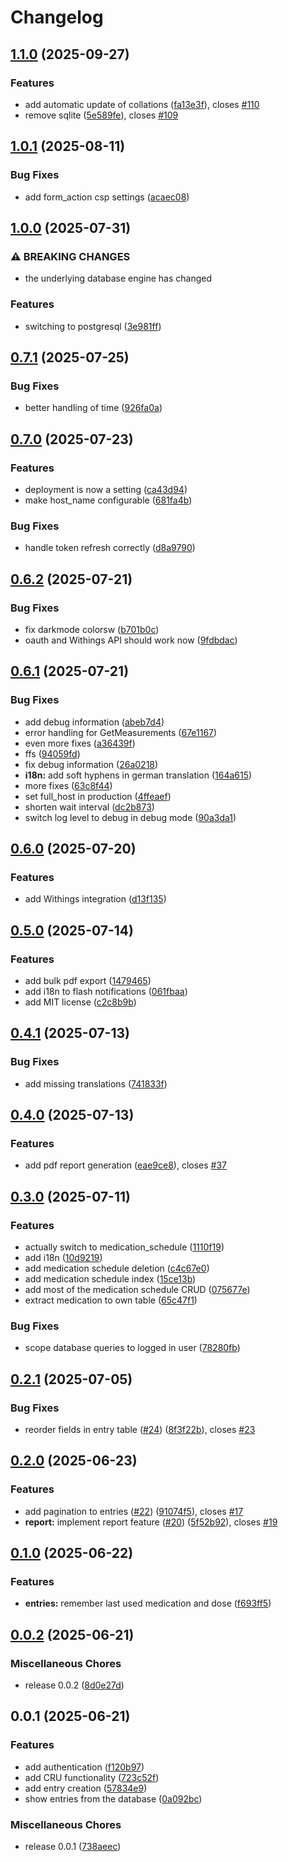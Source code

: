 # Changelog

## [1.1.0](https://github.com/rickenharp/adh_diary/compare/v1.0.1...v1.1.0) (2025-09-27)


### Features

* add automatic update of collations ([fa13e3f](https://github.com/rickenharp/adh_diary/commit/fa13e3f67b4a08dc1bf05651884b88fa0047a821)), closes [#110](https://github.com/rickenharp/adh_diary/issues/110)
* remove sqlite ([5e589fe](https://github.com/rickenharp/adh_diary/commit/5e589fe63ec3c4f0e67dfc5f0684cb99c37983e9)), closes [#109](https://github.com/rickenharp/adh_diary/issues/109)

## [1.0.1](https://github.com/rickenharp/adh_diary/compare/v1.0.0...v1.0.1) (2025-08-11)


### Bug Fixes

* add form_action csp settings ([acaec08](https://github.com/rickenharp/adh_diary/commit/acaec08439960426abfb4baa2352589de58d9870))

## [1.0.0](https://github.com/rickenharp/adh_diary/compare/v0.7.1...v1.0.0) (2025-07-31)


### ⚠ BREAKING CHANGES

* the underlying database engine has changed

### Features

* switching to postgresql ([3e981ff](https://github.com/rickenharp/adh_diary/commit/3e981ff48d22a9471d28f168c7bd2e57b7da8f14))

## [0.7.1](https://github.com/rickenharp/adh_diary/compare/v0.7.0...v0.7.1) (2025-07-25)


### Bug Fixes

* better handling of time ([926fa0a](https://github.com/rickenharp/adh_diary/commit/926fa0ac2b7ecc87cfd65b504d2583d83b6f5a0f))

## [0.7.0](https://github.com/rickenharp/adh_diary/compare/v0.6.2...v0.7.0) (2025-07-23)


### Features

* deployment is now a setting ([ca43d94](https://github.com/rickenharp/adh_diary/commit/ca43d94931e8653c08953ba3905c31b6e5bb537b))
* make host_name configurable ([681fa4b](https://github.com/rickenharp/adh_diary/commit/681fa4b4073eb4d34b9e5331ff8d575a92346c74))


### Bug Fixes

* handle token refresh correctly ([d8a9790](https://github.com/rickenharp/adh_diary/commit/d8a9790fce71017c9dd0116efc9f0b1cc27eb8d2))

## [0.6.2](https://github.com/rickenharp/adh_diary/compare/v0.6.1...v0.6.2) (2025-07-21)


### Bug Fixes

* fix darkmode colorsw ([b701b0c](https://github.com/rickenharp/adh_diary/commit/b701b0c47b939d7c0043407f08916b989d0e0971))
* oauth and Withings API should work now ([9fdbdac](https://github.com/rickenharp/adh_diary/commit/9fdbdac436e1249d4e6e10518ddf2005f8e46ab0))

## [0.6.1](https://github.com/rickenharp/adh_diary/compare/v0.6.0...v0.6.1) (2025-07-21)


### Bug Fixes

* add debug information ([abeb7d4](https://github.com/rickenharp/adh_diary/commit/abeb7d4d0f9e18fae7ff5a2b9cdd98dde9f3ee07))
* error handling for GetMeasurements ([67e1167](https://github.com/rickenharp/adh_diary/commit/67e11677a8c477f9cae38bf377a579349a352071))
* even more fixes ([a36439f](https://github.com/rickenharp/adh_diary/commit/a36439f089c791cd4ca211588de6449103f37a26))
* ffs ([94059fd](https://github.com/rickenharp/adh_diary/commit/94059fd9561be303df60824d57f9a232bdf35421))
* fix debug information ([26a0218](https://github.com/rickenharp/adh_diary/commit/26a0218ce290fd91a038eaf23c8e044c76571d00))
* **i18n:** add soft hyphens in german translation ([164a615](https://github.com/rickenharp/adh_diary/commit/164a6156b4e6d1afd360f7eae3191e61d7adbbe4))
* more fixes ([63c8f44](https://github.com/rickenharp/adh_diary/commit/63c8f443bd7b96f34e8b0f28f6a226e46bf05aca))
* set full_host in production ([4ffeaef](https://github.com/rickenharp/adh_diary/commit/4ffeaefef55d76ad3c273360a4ec08757bb96302))
* shorten wait interval ([dc2b873](https://github.com/rickenharp/adh_diary/commit/dc2b8734eb46d5a8cc19a622d44d351a285c91d6))
* switch log level to debug in debug mode ([90a3da1](https://github.com/rickenharp/adh_diary/commit/90a3da129aceecee805ffc0bf3ff2bb458b81679))

## [0.6.0](https://github.com/rickenharp/adh_diary/compare/v0.5.0...v0.6.0) (2025-07-20)


### Features

* add Withings integration ([d13f135](https://github.com/rickenharp/adh_diary/commit/d13f1352f5bea520ee0157b6859c70cec76f3bc2))

## [0.5.0](https://github.com/rickenharp/adh_diary/compare/v0.4.1...v0.5.0) (2025-07-14)


### Features

* add bulk pdf export ([1479465](https://github.com/rickenharp/adh_diary/commit/14794656d636d475d3b412996c1c7b7b19a0ba75))
* add i18n to flash notifications ([061fbaa](https://github.com/rickenharp/adh_diary/commit/061fbaaa1eee42e909cddf838dda708a7ae5b135))
* add MIT license ([c2c8b9b](https://github.com/rickenharp/adh_diary/commit/c2c8b9b257d51d98e4efd81e2cc180dfb793ad89))

## [0.4.1](https://github.com/rickenharp/adh_diary/compare/v0.4.0...v0.4.1) (2025-07-13)


### Bug Fixes

* add missing translations ([741833f](https://github.com/rickenharp/adh_diary/commit/741833f87217b514ff919989925998a6751ecd7e))

## [0.4.0](https://github.com/rickenharp/adh_diary/compare/v0.3.0...v0.4.0) (2025-07-13)


### Features

* add pdf report generation ([eae9ce8](https://github.com/rickenharp/adh_diary/commit/eae9ce807973c9b3455aaa110868a054051f56c1)), closes [#37](https://github.com/rickenharp/adh_diary/issues/37)

## [0.3.0](https://github.com/rickenharp/adh_diary/compare/v0.2.1...v0.3.0) (2025-07-11)


### Features

* actually switch to medication_schedule ([1110f19](https://github.com/rickenharp/adh_diary/commit/1110f19288152c982957b3897ef8e839956c15c5))
* add i18n ([10d9219](https://github.com/rickenharp/adh_diary/commit/10d9219a41649642fb89d807d12c0ac8a789af1d))
* add medication schedule deletion ([c4c67e0](https://github.com/rickenharp/adh_diary/commit/c4c67e026aff9cf0a8e99ea45a431bf8509ef50e))
* add medication schedule index ([15ce13b](https://github.com/rickenharp/adh_diary/commit/15ce13b624deadc04b746e15812d072275e1ee9d))
* add most of the medication schedule CRUD ([075677e](https://github.com/rickenharp/adh_diary/commit/075677eef05e299a974a36cf086b44a1a3916882))
* extract medication to own table ([65c47f1](https://github.com/rickenharp/adh_diary/commit/65c47f184f18799bb68ad86c0650c8d78d7bde07))


### Bug Fixes

* scope database queries to logged in user ([78280fb](https://github.com/rickenharp/adh_diary/commit/78280fbe3f18ef7a05019027de0d5cebf143bc40))

## [0.2.1](https://github.com/rickenharp/adh_diary/compare/v0.2.0...v0.2.1) (2025-07-05)


### Bug Fixes

* reorder fields in entry table ([#24](https://github.com/rickenharp/adh_diary/issues/24)) ([8f3f22b](https://github.com/rickenharp/adh_diary/commit/8f3f22bc1a95c16c0df299fd1b72208b20ae1804)), closes [#23](https://github.com/rickenharp/adh_diary/issues/23)

## [0.2.0](https://github.com/rickenharp/adh_diary/compare/v0.1.0...v0.2.0) (2025-06-23)


### Features

* add pagination to entries ([#22](https://github.com/rickenharp/adh_diary/issues/22)) ([91074f5](https://github.com/rickenharp/adh_diary/commit/91074f502287d95f478d28b637128ef7f0efd3de)), closes [#17](https://github.com/rickenharp/adh_diary/issues/17)
* **report:** implement report feature ([#20](https://github.com/rickenharp/adh_diary/issues/20)) ([5f52b92](https://github.com/rickenharp/adh_diary/commit/5f52b924b83a329069996349706405130e40db14)), closes [#19](https://github.com/rickenharp/adh_diary/issues/19)

## [0.1.0](https://github.com/rickenharp/adh_diary/compare/v0.0.2...v0.1.0) (2025-06-22)


### Features

* **entries:** remember last used medication and dose ([f693ff5](https://github.com/rickenharp/adh_diary/commit/f693ff53dc3de299dfaa3ee9e81c8add1c2a9705))

## [0.0.2](https://github.com/rickenharp/adh_diary/compare/v0.0.1...v0.0.2) (2025-06-21)


### Miscellaneous Chores

* release 0.0.2 ([8d0e27d](https://github.com/rickenharp/adh_diary/commit/8d0e27da52846b3bf5a7abc0b12a4c79e066861b))

## 0.0.1 (2025-06-21)


### Features

* add authentication ([f120b97](https://github.com/rickenharp/adh_diary/commit/f120b975c9d22fbeb88824978bf298c95e854058))
* add CRU functionality ([723c52f](https://github.com/rickenharp/adh_diary/commit/723c52fd14a8bc6d938a5252ba0f38b0b35a1309))
* add entry creation ([57834e9](https://github.com/rickenharp/adh_diary/commit/57834e99a5c42a2c7aa19b37a973aa99aed00524))
* show entries from the database ([0a092bc](https://github.com/rickenharp/adh_diary/commit/0a092bc8368e9859f811c7463724a9069b6e5ca4))


### Miscellaneous Chores

* release 0.0.1 ([738aeec](https://github.com/rickenharp/adh_diary/commit/738aeec6c3f7274d47ed9ff91ab343c6df5e0bc1))
